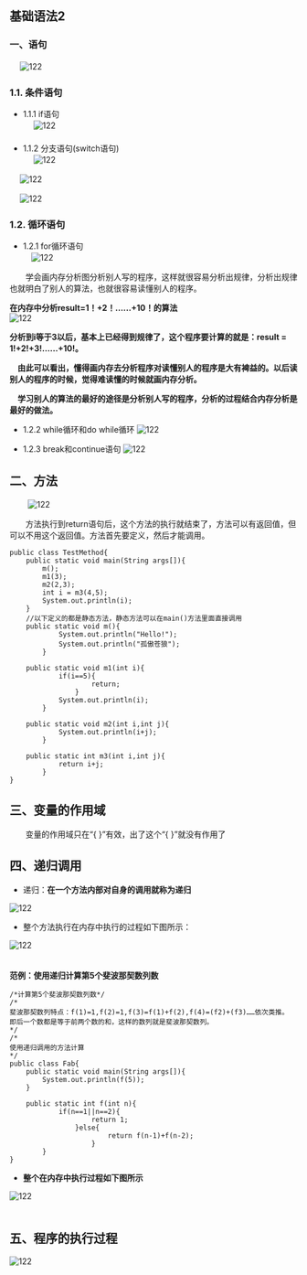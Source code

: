 ## 基础语法2
### 一、语句
　  ![122](https://github.com/wangdl000/study/blob/master/05_Java%E7%9F%A5%E8%AF%86%E7%82%B9%E6%80%BB%E7%BB%93/resource_122/122_100.png)  　

### 1.1. 条件语句

  - 1.1.1 if语句  
　  ![122](https://github.com/wangdl000/study/blob/master/05_Java%E7%9F%A5%E8%AF%86%E7%82%B9%E6%80%BB%E7%BB%93/resource_122/122_111.png)  
　　
  - 1.1.2 分支语句(switch语句)  
 　  ![122](https://github.com/wangdl000/study/blob/master/05_Java%E7%9F%A5%E8%AF%86%E7%82%B9%E6%80%BB%E7%BB%93/resource_122/122_112.png)  

 　  ![122](https://github.com/wangdl000/study/blob/master/05_Java%E7%9F%A5%E8%AF%86%E7%82%B9%E6%80%BB%E7%BB%93/resource_122/122_113.png)  

 　  ![122](https://github.com/wangdl000/study/blob/master/05_Java%E7%9F%A5%E8%AF%86%E7%82%B9%E6%80%BB%E7%BB%93/resource_122/122_114.png)  

### 1.2. 循环语句

  - 1.2.1 for循环语句  
 　![122](https://github.com/wangdl000/study/blob/master/05_Java%E7%9F%A5%E8%AF%86%E7%82%B9%E6%80%BB%E7%BB%93/resource_122/122_121_1.png)   

　　学会画内存分析图分析别人写的程序，这样就很容易分析出规律，分析出规律也就明白了别人的算法，也就很容易读懂别人的程序。  

  **在内存中分析result=1！+2！……+10！的算法**  
![122](https://github.com/wangdl000/study/blob/master/05_Java%E7%9F%A5%E8%AF%86%E7%82%B9%E6%80%BB%E7%BB%93/resource_122/122_121_1.png)   

  **分析到i等于3以后，基本上已经得到规律了，这个程序要计算的就是：result = 1!+2!+3!……+10!。**  

　**由此可以看出，懂得画内存去分析程序对读懂别人的程序是大有裨益的。以后读别人的程序的时候，觉得难读懂的时候就画内存分析。**  

　**学习别人的算法的最好的途径是分析别人写的程序，分析的过程结合内存分析是最好的做法。**  

  - 1.2.2 while循环和do while循环
![122](https://github.com/wangdl000/study/blob/master/05_Java%E7%9F%A5%E8%AF%86%E7%82%B9%E6%80%BB%E7%BB%93/resource_122/122_122.png)   

  - 1.2.3 break和continue语句
![122](https://github.com/wangdl000/study/blob/master/05_Java%E7%9F%A5%E8%AF%86%E7%82%B9%E6%80%BB%E7%BB%93/resource_122/122_123.png)   

## 二、方法
　　
![122](https://github.com/wangdl000/study/blob/master/05_Java%E7%9F%A5%E8%AF%86%E7%82%B9%E6%80%BB%E7%BB%93/resource_122/122_200.png)   

　　方法执行到return语句后，这个方法的执行就结束了，方法可以有返回值，但可以不用这个返回值。方法首先要定义，然后才能调用。  


    public class TestMethod{
        public static void main(String args[]){
            m();
            m1(3);
            m2(2,3);
            int i = m3(4,5);
            System.out.println(i);
        }
        //以下定义的都是静态方法，静态方法可以在main()方法里面直接调用
        public static void m(){
                System.out.println("Hello!");
                System.out.println("孤傲苍狼");
            }
            
        public static void m1(int i){
                if(i==5){
                        return;
                    }
                System.out.println(i);
            }
            
        public static void m2(int i,int j){
                System.out.println(i+j);
            }
            
        public static int m3(int i,int j){
                return i+j;
            }
    }

## 三、变量的作用域
　　变量的作用域只在“{  }”有效，出了这个“{  }”就没有作用了

## 四、递归调用
  - 递归：**在一个方法内部对自身的调用就称为递归**   

  ![122](https://github.com/wangdl000/study/blob/master/05_Java%E7%9F%A5%E8%AF%86%E7%82%B9%E6%80%BB%E7%BB%93/resource_122/122_400.png)  

  - 整个方法执行在内存中执行的过程如下图所示：  

  ![122](https://github.com/wangdl000/study/blob/master/05_Java%E7%9F%A5%E8%AF%86%E7%82%B9%E6%80%BB%E7%BB%93/resource_122/122_401.png)  
　

**范例：使用递归计算第5个斐波那契数列数**  
   
    /*计算第5个斐波那契数列数*/
    /*
    斐波那契数列特点：f(1)=1,f(2)=1,f(3)=f(1)+f(2),f(4)=(f2)+(f3)……依次类推。
    即后一个数都是等于前两个数的和，这样的数列就是斐波那契数列。
    */
    /*
    使用递归调用的方法计算
    */
    public class Fab{
        public static void main(String args[]){
            System.out.println(f(5));
        }
        
        public static int f(int n){
                if(n==1||n==2){
                        return 1;
                    }else{
                            return f(n-1)+f(n-2);
                        }
            }
    }

  - **整个在内存中执行过程如下图所示**  

  ![122](https://github.com/wangdl000/study/blob/master/05_Java%E7%9F%A5%E8%AF%86%E7%82%B9%E6%80%BB%E7%BB%93/resource_122/122_402.png)  
　
## 五、程序的执行过程
![122](https://github.com/wangdl000/study/blob/master/05_Java%E7%9F%A5%E8%AF%86%E7%82%B9%E6%80%BB%E7%BB%93/resource_122/122_500.png)  
